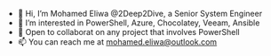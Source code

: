 - 👋 Hi, I’m Mohamed Eliwa @2Deep2Dive, a Senior System Engineer
- 👀 I’m interested in PowerShell, Azure, Chocolatey, Veeam, Ansible 
- 💞️ Open to collaborat on any project that involves PowerShell
- 📫 You can reach me at mohamed.eliwa@outlook.com

<!---
2Deep2Dive/2Deep2Dive is a ✨ special ✨ repository because its `README.md` (this file) appears on your GitHub profile.
You can click the Preview link to take a look at your changes.
--->
